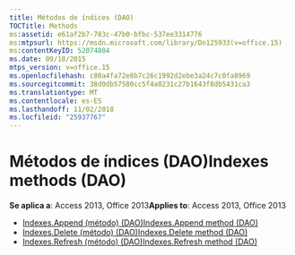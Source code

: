 ```yaml
---
title: Métodos de índices (DAO)
TOCTitle: Methods
ms:assetid: e61af2b7-783c-47b0-bfbc-537ee3314776
ms:mtpsurl: https://msdn.microsoft.com/library/Dn125933(v=office.15)
ms:contentKeyID: 52074804
ms.date: 09/18/2015
mtps_version: v=office.15
ms.openlocfilehash: c80a4fa72e8b7c26c1992d2ebe3a24c7c0fa8969
ms.sourcegitcommit: 38d0db57580cc5f4a0231c27b1643f8db5431ca3
ms.translationtype: MT
ms.contentlocale: es-ES
ms.lasthandoff: 11/02/2018
ms.locfileid: "25937767"
---
```

# <a name="indexes-methods-dao"></a><span data-ttu-id="fb8dd-102">Métodos de índices (DAO)</span><span class="sxs-lookup"><span data-stu-id="fb8dd-102">Indexes methods (DAO)</span></span>

<span data-ttu-id="fb8dd-103">**Se aplica a**: Access 2013, Office 2013</span><span class="sxs-lookup"><span data-stu-id="fb8dd-103">**Applies to**: Access 2013, Office 2013</span></span>

- [<span data-ttu-id="fb8dd-104">Indexes.Append (método) (DAO)</span><span class="sxs-lookup"><span data-stu-id="fb8dd-104">Indexes.Append method (DAO)</span></span>](indexes-append-method-dao.md)
- [<span data-ttu-id="fb8dd-105">Indexes.Delete (método) (DAO)</span><span class="sxs-lookup"><span data-stu-id="fb8dd-105">Indexes.Delete method (DAO)</span></span>](indexes-delete-method-dao.md)
- [<span data-ttu-id="fb8dd-106">Indexes.Refresh (método) (DAO)</span><span class="sxs-lookup"><span data-stu-id="fb8dd-106">Indexes.Refresh method (DAO)</span></span>](indexes-refresh-method-dao.md)

